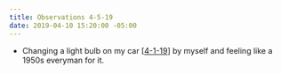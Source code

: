 ```yaml
---
title: Observations 4-5-19
date: 2019-04-10 15:20:00 -05:00
---
```


- Changing a light bulb on my car [[4-1-19](https://spencertweedy.com/observations/040119.html)] by myself and feeling like a 1950s everyman for it.
